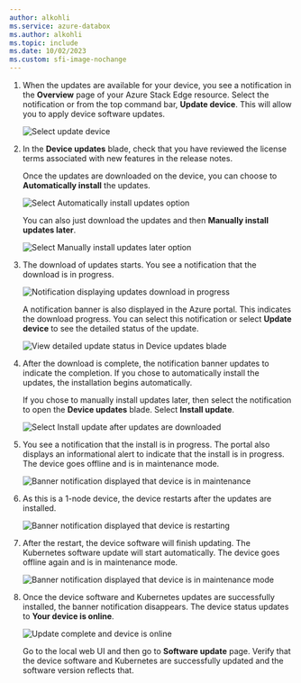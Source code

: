 ```yaml
---
author: alkohli
ms.service: azure-databox
ms.author: alkohli
ms.topic: include
ms.date: 10/02/2023
ms.custom: sfi-image-nochange
---
```




1. When the updates are available for your device, you see a notification in the **Overview** page of your Azure Stack Edge resource. Select the notification or from the top command bar, **Update device**. This will allow you to apply device software updates.

    ![Select update device](media/azure-stack-edge-install-2110-updates/install-updates-portal-1.png)

2. In the **Device updates** blade, check that you have reviewed the license terms associated with new features in the release notes.

    Once the updates are downloaded on the device, you can choose to **Automatically install** the updates. 

    ![Select Automatically install updates option](media/azure-stack-edge-install-2110-updates/install-updates-portal-2.png)    

    You can also just download the updates and then **Manually install updates later**.

    ![Select Manually install updates later option](media/azure-stack-edge-install-2110-updates/install-updates-portal-3.png)

3. The download of updates starts. You see a notification that the download is in progress.

    ![Notification displaying updates download in progress](media/azure-stack-edge-install-2110-updates/install-updates-portal-4.png)

    A notification banner is also displayed in the Azure portal. This indicates the download progress. You can select this notification or select **Update device** to see the detailed status of the update.

    ![View detailed update status in Device updates blade](media/azure-stack-edge-install-2110-updates/install-updates-portal-5.png)


4. After the download is complete, the notification banner updates to indicate the completion. If you chose to automatically install the updates, the installation begins automatically.

    If you chose to manually install updates later, then select the notification to open the **Device updates** blade. Select **Install update**.
 
    ![Select Install update after updates are downloaded](media/azure-stack-edge-install-2110-updates/install-updates-portal-6.png)
 
5. You see a notification that the install is in progress. The portal also displays an informational alert to indicate that the install is in progress. The device goes offline and is in maintenance mode.
   
    ![Banner notification displayed that device is in maintenance ](media/azure-stack-edge-install-2110-updates/install-updates-portal-7.png)

6. As this is a 1-node device, the device restarts after the updates are installed. 

    ![Banner notification displayed that device is restarting](media/azure-stack-edge-install-2110-updates/install-updates-portal-8.png)

7. After the restart, the device software will finish updating. The Kubernetes software update will start automatically. The device goes offline again and is in maintenance mode.

    ![Banner notification displayed that device is in maintenance mode](media/azure-stack-edge-install-2110-updates/install-updates-portal-9.png)   


8. Once the device software and Kubernetes updates are successfully installed, the banner notification disappears. The device status updates to **Your device is online**. 

    ![Update complete and device is online](media/azure-stack-edge-install-2110-updates/install-updates-portal-10.png)

    Go to the local web UI and then go to **Software update** page. Verify that the device software and Kubernetes are successfully updated and the software version reflects that.

    


